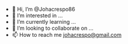 - 👋 Hi, I’m @Johacrespo86
- 👀 I’m interested in ...
- 🌱 I’m currently learning ...
- 💞️ I’m looking to collaborate on ...
- 📫 How to reach me johacrespo@gmail.com

<!---
Johacrespo86/Johacrespo86 is a ✨ special ✨ repository because its `README.md` (this file) appears on your GitHub profile.
You can click the Preview link to take a look at your changes.
--->

